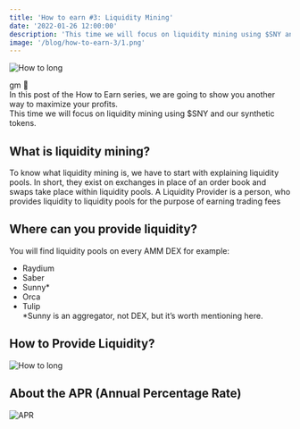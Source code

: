```yaml
---
title: 'How to earn #3: Liquidity Mining'
date: '2022-01-26 12:00:00'
description: 'This time we will focus on liquidity mining using $SNY and our synthetic tokens.'
image: '/blog/how-to-earn-3/1.png'
---
```


![How to long](/blog/how-to-earn-3/1.png 'horizontal')

gm 👋  
In this post of the How to Earn series, we are going to show you another way to maximize your profits.  
This time we will focus on liquidity mining using $SNY and our synthetic tokens.

## What is liquidity mining?

To know what liquidity mining is, we have to start with explaining liquidity pools.
In short, they exist on exchanges in place of an order book and swaps take place within liquidity pools.
A Liquidity Provider is a person, who provides liquidity to liquidity pools for the purpose of earning trading fees

## Where can you provide liquidity?

You will find liquidity pools on every AMM DEX for example:

- Raydium
- Saber
- Sunny\*
- Orca
- Tulip  
  \*Sunny is an aggregator, not DEX, but it’s worth mentioning here.

## How to Provide Liquidity?

![How to long](/blog/how-to-earn-3/3.png 'horizontal')

## About the APR (Annual Percentage Rate)

![APR](/blog/how-to-earn-3/2.png 'horizontal')
